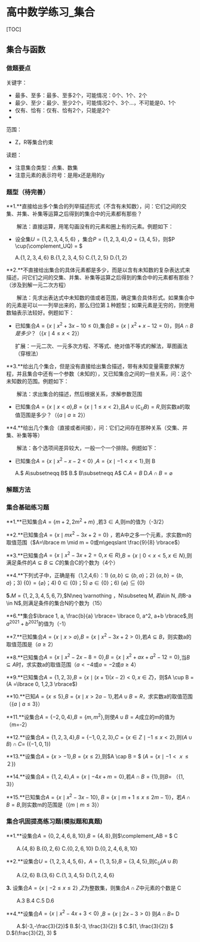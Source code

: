 # 高中数学练习_集合

[TOC]

## 集合与函数

### 做题要点

关键字：

- 最多、至多：最多、至多2个，可能情况：0个、1个、2个
- 最少、至少：最少、至少2个，可能情况2个、3个...，不可能是0、1个
- 仅有、恰有：仅有、恰有2个，只能是2个
- 

范围：

- Z，R等集合约束

读题：

- 注意集合类型：点集、数集
- 注意元素的表示符号：是用x还是用的y



### 题型（待完善）

**1.**直接给出多个集合的列举描述形式（不含有未知数），问：它们之间的交集、并集、补集等运算之后得到的集合中的元素都有那些？

　　解法：直接运算，用笔勾画没有的元素和圈上有的元素。例题如下：

- 设全集$U=\lbrace 1,2,3,4,5,6  \rbrace$ ，集合$P = \lbrace 1,2,3,4 \rbrace$,$Q=\lbrace 3,4,5 \rbrace$，则$P \cup(\complement_UQ) = $

  A.$\lbrace 1,2,3,4,6  \rbrace$ B.$\lbrace 1,2,3,4,5  \rbrace$  C.$\lbrace 1,2,5  \rbrace$  D.$\lbrace 1,2 \rbrace$ 



**2.**不直接给出集合的具体元素都是多少，而是以含有未知数的复杂表达式来描述，问它们之间的交集、并集、补集等运算之后得到的集合中的元素都有那些？（涉及到解一元二次方程）

　　解法：先求出表达式中未知数的值或者范围，确定集合具体形式。如果集合中的元素是可以一一列举出来的，那么归位第１种题型；如果元素是无穷的，则使用数轴表示法较好。例题如下：

- 已知集合$A=\lbrace x \mid x^2+3x-10 \leqslant0 \rbrace$,集合$B = \lbrace x \mid x^2+x-12 =0 \rbrace$，则$A \cap B是多少？$（$\lbrace x \mid  4\leqslant x < 2  \rbrace$）

  扩展：一元二次、一元多次方程、不等式、绝对值不等式的解法，草图画法（穿根法）



**3.**给出几个集合，但是没有直接给出集合描述，带有未知变量需要求解方程，并且集合中还有一个参数（未知的），又已知集合之间的一些关系，问：这个未知数的范围。例题如下：

　　解法：求出集合的描述，然后根据关系，求解参数范围

- 已知集合$A = \lbrace x \mid x<a \rbrace$,$B = \lbrace x \mid 1\leqslant x <2 \rbrace$,且$A \cup(\complement_UB) = R$,则实数a的取值范围是多少？（$\lbrace a\mid  a \geqslant 2 \rbrace$）

**4.**给出几个集合（直接或者间接），问：它们之间存在那种关系（交集、并集、补集等等）

　　解法：各个选项间差异较大，一般一个一个排除。例题如下：

- 已知集合$A = \lbrace x \mid x^2-x-2<0  \rbrace$ ,$A = \lbrace x \mid  -1<x<1  \rbrace$,则      B

  A.$ A\subsetneqq B$      B.$ B\subsetneqq A$      C.$A=B$    D.$A \cap B = \varnothing$



### 解题方法

### 集合基础练习题

**1.**已知集合$A=\lbrace m+2, 2m^2+m      \rbrace$ ,若$3 \in A$,则m的值为（-3/2）

**2.**已知集合$A=\lbrace  x \mid mx^2-3x+2= 0  \rbrace$ ，若A中之多一个元素，求实数m的取值范围（$A=\lbrace m  \mid  m = 0或m\geqslant \frac{9}{8}     \rbrace$）

**3.**已知集合$A=\lbrace  x\mid x^2-3x+2=0, x \in R \rbrace$,$B=\lbrace x  \mid 0<x<5,x \in N\rbrace$,则满足条件的$A \subseteq  B\subseteq C$的集合C的个数为（4个）

**4.**下列式子中，正确是有（1,2,4,6）：1) $\lbrace  a,b \rbrace\subseteq\lbrace  b,a\rbrace$；2) $\lbrace  a,b \rbrace=\lbrace  b,a \rbrace$；3) $\lbrace 0 \rbrace=\lbrace \varnothing \rbrace$；4) $0 \in\lbrace 0 \rbrace$；5) $\varnothing  \in \lbrace 0 \rbrace$；6) $\lbrace \varnothing \rbrace\subseteq \lbrace 0 \rbrace$

**5.**$M=\lbrace 1,2,3,4,5,6,7\rbrace$,$N\neq \varnothing $，$N\subseteq M$,若$a\in N$,则$8-a \in N$,则满足条件的集合N的个数为（15）

**6.**集合$\lbrace 1, a, \frac{b}{a} \rbrace= \lbrace 0, a^2, a+b  \rbrace$,则$a^{2021}+b^{2021}$的值为（-1）

**7.**已知集合$A=\lbrace x\mid x>a \rbrace$,$B=\lbrace x\mid x^2-3x+2>0 \rbrace$,若$A\subseteq B$，则实数a的取值范围是（$a \geqslant 2$）

**8.**已知集合$A=\lbrace x\mid x^2-2x-8 = 0 \rbrace$,$B=\lbrace x\mid x^2+ax+a^2-12=0 \rbrace$,当$B \subseteq A$时，求实数a的取值范围（$a<-4$或$a=-2$或$a\geqslant 4$）

**9.**已知集合$A =\lbrace  1,2,3  \rbrace$,$B = \lbrace x \mid (x+1)(x-2)<0, x \in Z   \rbrace$，则$A \cup B = $($A =\lbrace 0, 1,2,3  \rbrace$)

**10.**已知$A = \lbrace  x\leqslant  5  \rbrace$,$B = \lbrace  x \mid x>2a-1  \rbrace$,若$A \cup B = R$，求实数a的取值范围（$\lbrace a \mid a \leqslant 3 \rbrace$）

**11.**设集合$A = \lbrace -2, 0, 4   \rbrace$,$B = \lbrace m, m^2   \rbrace$,则使$A \cup B=A$成立的m的值为（m=-2）

**12.**设集合$A=\lbrace 1,2,3,4   \rbrace$,$B=\lbrace -1,0,2,3   \rbrace$,$C=\lbrace x \in Z \mid -1 \leqslant x<2  \rbrace$,则$(A \cup B)\cap C=$  ($\lbrace -1, 0, 1  \rbrace$)

**13.**设集合$A=\lbrace x >-1   \rbrace$,$B=\lbrace x \leqslant 2 \rbrace$,则$A \cap B = $   ($A = \lbrace x \mid -1<ｘ\leqslant ２\rbrace$)

**14.**设集合$A=\lbrace  1,2,4  \rbrace$,$A=\lbrace x \mid -4x+m = 0  \rbrace$,若$A\cap B = \lbrace  1  \rbrace$,则$B=$   （$\lbrace  1,3  \rbrace$）

**15.**已知集合$A=\lbrace x \mid x^2-3x-10   \rbrace$, $B=\lbrace x \mid  m+1 \leqslant x  \leqslant 2m- 1)  \rbrace$，若$A \cap B=B$,则实数m的范围是（$\lbrace m \mid m \leqslant3  \rbrace$）

### 集合巩固提高练习题(模拟题和真题)

**1.**设集合$A = \lbrace 0,2,4,6,8,10  \rbrace$,$B = \lbrace 4,8  \rbrace$,则$\complement_AB = $       C

　　A.$\lbrace 4,8  \rbrace$  B.$\lbrace  0,2,6 \rbrace$  C.$\lbrace  0,2,6,10 \rbrace$  D.$\lbrace  0,2,4,6,8,10 \rbrace$

**2.**设集合$U= \lbrace 1,2,3,4,5,6  \rbrace$，$A=\lbrace 1,3,5  \rbrace$,$B = \lbrace 3,4,5  \rbrace$,则$\complement_U(A \cup B)$

　　A.$\lbrace 2,6  \rbrace$  B.$\lbrace 3,6  \rbrace$  C.$\lbrace 1,3,4,5  \rbrace$  D.$\lbrace 1,2,4,6  \rbrace$

**3.** 设集合$A = \lbrace x \mid -2 \leqslant x \leqslant 2 \rbrace$ ,$Z$为整数集，则集合$A \cap Z$中元素的个数是   C

　　A.3  B.4   C.5   D.6

**4.**设集合$A = \lbrace x \mid x^2-4x+3 <0  \rbrace$ ,$B = \lbrace x \mid 2x-3>0  \rbrace$ 则$A \cap B=$    D

　　A.$(-3,-\frac{3}{2})$    B.$(-3, \frac{3}{2}) $  C.$(1, \frac{3}{2}) $    D.$(\frac{3}{2}, 3) $

